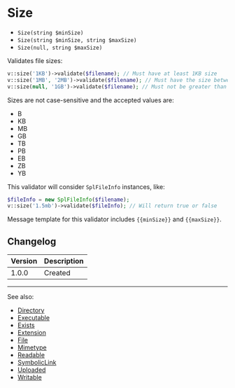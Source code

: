 # Size

- `Size(string $minSize)`
- `Size(string $minSize, string $maxSize)`
- `Size(null, string $maxSize)`

Validates file sizes:

```php
v::size('1KB')->validate($filename); // Must have at least 1KB size
v::size('1MB', '2MB')->validate($filename); // Must have the size between 1MB and 2MB
v::size(null, '1GB')->validate($filename); // Must not be greater than 1GB
```

Sizes are not case-sensitive and the accepted values are:

- B
- KB
- MB
- GB
- TB
- PB
- EB
- ZB
- YB

This validator will consider `SplFileInfo` instances, like:

```php
$fileInfo = new SplFileInfo($filename);
v::size('1.5mb')->validate($fileInfo); // Will return true or false
```

Message template for this validator includes `{{minSize}}` and `{{maxSize}}`.

## Changelog

Version | Description
--------|-------------
  1.0.0 | Created

***
See also:

  * [Directory](Directory.md)
  * [Executable](Executable.md)
  * [Exists](Exists.md)
  * [Extension](Extension.md)
  * [File](File.md)
  * [Mimetype](Mimetype.md)
  * [Readable](Readable.md)
  * [SymbolicLink](SymbolicLink.md)
  * [Uploaded](Uploaded.md)
  * [Writable](Writable.md)
